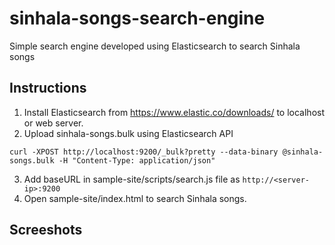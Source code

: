 # sinhala-songs-search-engine
Simple search engine developed using Elasticsearch to search Sinhala songs

## Instructions

1. Install Elasticsearch from https://www.elastic.co/downloads/ to localhost or web server.
2. Upload sinhala-songs.bulk using Elasticsearch API

`curl -XPOST http://localhost:9200/_bulk?pretty --data-binary @sinhala-songs.bulk -H "Content-Type: application/json"`

3. Add baseURL in sample-site/scripts/search.js file as `http://<server-ip>:9200`
4. Open sample-site/index.html to search Sinhala songs.

## Screeshots



